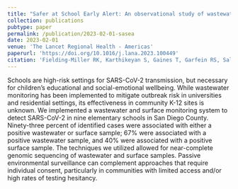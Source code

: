 ```yaml
---
title: "Safer at School Early Alert: An observational study of wastewater and surface monitoring to detect COVID-19 in elementary schools"
collection: publications
pubtype: paper
permalink: /publication/2023-02-01-sasea
date: 2023-02-01
venue: 'The Lancet Regional Health - Americas'
paperurl: 'https://doi.org/10.1016/j.lana.2023.100449'
citation: 'Fielding-Miller RK, Karthikeyan S, Gaines T, Garfein RS, Salido RA, Cantu V, Kohn L, Wijaya FC, Flores M, Omaleki V, Majnoonian A, Martin NK, Austin D, Laurent LC, Gonzalez-Zuniga P, Nguyen M, Vo AV, Le TT, Duong D, Hassani A, Tweeten S, Jepsen K, Henson B, Hakim A, Birmingham A, Mark AM, Nasamran CA, Rosenthal SB, <b>Moshiri N</b>, Fisch KM, Humphrey G, Farmer S, Tubb H, Valles T, Morris J, Kang J, Khaleghi B, Young C, Akel AD, Eilert S, Eno J, Curewitz K, Rosing T, Knight R (2023). "Safer at School Early Alert: An observational study of wastewater and surface monitoring to detect COVID-19 in elementary schools". <i>The Lancet Regional Health - Americas</i>. 19:100449. <a href="https://doi.org/10.1016/j.lana.2023.100449" target="_blank">doi:10.1016/j.lana.2023.100449</a>'
---
```

Schools are high-risk settings for SARS-CoV-2 transmission, but necessary for children’s educational and social-emotional wellbeing. While wastewater monitoring has been implemented to mitigate outbreak risk in universities and residential settings, its effectiveness in community K-12 sites is unknown. We implemented a wastewater and surface monitoring system to detect SARS-CoV-2 in nine elementary schools in San Diego County. Ninety-three percent of identified cases were associated with either a positive wastewater or surface sample; 67% were associated with a positive wastewater sample, and 40% were associated with a positive surface sample. The techniques we utilized allowed for near-complete genomic sequencing of wastewater and surface samples. Passive environmental surveillance can complement approaches that require individual consent, particularly in communities with limited access and/or high rates of testing hesitancy.
